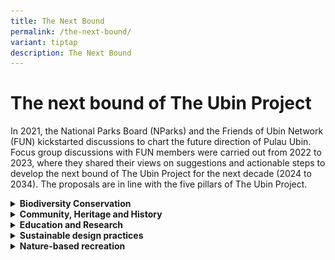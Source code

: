 ```yaml
---
title: The Next Bound
permalink: /the-next-bound/
variant: tiptap
description: The Next Bound
---
```

<h1><strong>The next bound of The Ubin Project</strong></h1>
<p>In 2021, the National Parks Board (NParks) and the Friends of Ubin Network
(FUN) kickstarted discussions to chart the future direction of Pulau Ubin.
Focus group discussions with FUN members were carried out from 2022 to
2023, where they shared their views on suggestions and actionable steps
to develop the next bound of The Ubin Project for the next decade (2024
to 2034). The proposals are in line with the five pillars of The Ubin Project.&nbsp;</p>
<div data-type="detailGroup" class="isomer-accordion isomer-accordion-white">
<details class="isomer-details">
<summary><strong>Biodiversity Conservation</strong>
</summary>
<div data-type="detailsContent" class="isomer-details-content">
<p><u>Reforestation and forest enrichment programmes&nbsp;&nbsp;</u>
</p>
<p>As part of the Nature Conservation Masterplan, NParks will continue its
reforestation efforts in Pulau Ubin. In 2024, more than 4,500 trees of
over 150 native species will be planted progressively across 18 sites.
They include the Critically Endangered Singapore Kopsia (Kopsia singapurensis),
Pauh Damar (Mangifera pentandra) and Sea Trumpet (Cordia subcordata).&nbsp;</p>
<p><u>Introduction of Cinnamon Bush Frog</u>
</p>
<p>The native Cinnamon Bush Frog (<em>Nyctixalus pictus</em>) is a nocturnal
species that mainly lives in terrestrial forests and breeds in phytotelms,
currently listed as Vulnerable in the Singapore Red Data Book. It can be
found in the Bukit Timah and Central Catchment Nature Reserves and their
surrounding Nature Parks. Species recovery efforts will be extended to
Pulau Ubin in 2024, where tadpoles will be collected from mainland Singapore
and introduced to suitable habitats at Pulau Ubin. This will additionally
provide insights into the condition of Ubin’s habitats.</p>
<p></p>
<div class="isomer-image-wrapper">
<img style="width: 60%;" height="auto" width="100%" alt="Freshwater Habitat" src="/images/freshwhabitate.jpg">
</div>
<blockquote>
<p><sup><sub>A freshwater habitat at Thomson Nature Park</sub></sup>
</p>
</blockquote>
<p></p>
<div class="isomer-image-wrapper">
<img style="width: 100%" height="auto" width="100%" alt="Cinnamon Bush Frog" src="/images/cinbullfrog.jpg">
</div>
<blockquote>
<p><sup>A gravid Cinnamon Bush Frog with a belly full of eggs (Photo Credit: Noel Thomas)</sup>
</p>
</blockquote>
<p><u>Mangrove biodiversity survey&nbsp;</u>
</p>
<p>A new in-depth survey of mangroves will be carried out to gather data
on the biodiversity of Pulau Ubin’s mangroves, particularly those in the
central part of the island which constitute the largest contiguous mangrove
area in Singapore. This survey is supported by OCBC as part of their contribution
to the development of the OCBC Mangrove Park at Pulau Ubin. This will help
chart the course for NParks’ future conservation plans on the island and
beyond.</p>
</div>
</details>
<details class="isomer-details">
<summary><strong>Community, Heritage and History&nbsp;</strong>
</summary>
<div data-type="detailsContent" class="isomer-details-content">
<p></p>
</div>
</details>
<details class="isomer-details">
<summary><strong>Education and Research</strong>
</summary>
<div data-type="detailsContent" class="isomer-details-content">
<p></p>
</div>
</details>
<details class="isomer-details">
<summary><strong>Sustainable design practices&nbsp;</strong>
</summary>
<div data-type="detailsContent" class="isomer-details-content">
<p></p>
</div>
</details>
<details class="isomer-details">
<summary><strong>Nature-based recreation</strong>
</summary>
<div data-type="detailsContent" class="isomer-details-content">
<p></p>
</div>
</details>
</div>
<p></p>